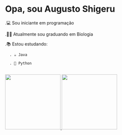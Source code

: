 # Opa, sou Augusto Shigeru

.💻 Sou iniciante em programação

.👨‍🎓 Atualmente sou graduando em Biologia

.📚 Estou estudando:

      . ☕ Java
      
      . 🐍 Python
 
##
 <div>
  <a href="https://beacons.ai/Setoue">
  <img height="180em" src="https://github-readme-stats.vercel.app/api?username=setoue&show_icons=true&theme=dark&include_all_commits=true&count_private=true"/>
  <img height="180em" src="https://github-readme-stats.vercel.app/api/top-langs/?username=setoue&layout=compact&langs_count=7&theme=dark"/>
</div>








